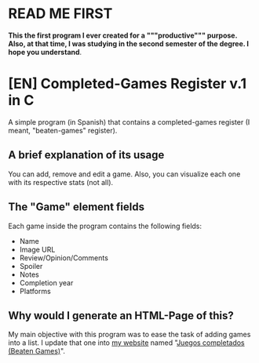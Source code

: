 # READ ME FIRST
**This the first program I ever created for a """productive""" purpose. Also, at that time, I was studying in the second semester of the degree. I hope you understand**.

# [EN] Completed-Games Register v.1 in C
A simple program (in Spanish) that contains a completed-games register (I meant, "beaten-games" register).

## A brief explanation of its usage
You can add, remove and edit a game. Also, you can visualize each one with its respective stats (not all).

## The "Game" element fields
Each game inside the program contains the following fields:

* Name
* Image URL
* Review/Opinion/Comments
* Spoiler
* Notes
* Completion year
* Platforms

## Why would I generate an HTML-Page of this?
My main objective with this program was to ease the task of adding games into a list. I update that one into [my website](https://mralexbross-web.blogspot.com/p/inicio.html) named "[Juegos completados (Beaten Games)](https://mralexbross-web.blogspot.com/p/played-games.html)".
